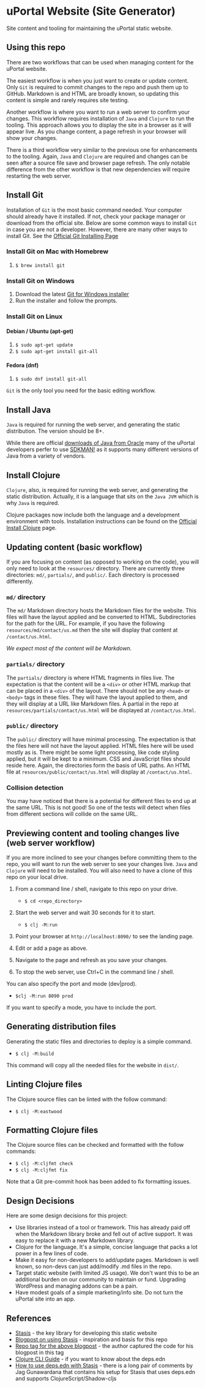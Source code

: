 # uPortal Website (Site Generator)

Site content and tooling for maintaining the uPortal static website.

## Using this repo

There are two workflows that can be used when managing content for the uPortal website.

The easiest workflow is when you just want to create or update content. Only `Git` is required
to commit changes to the repo and push them up to GitHub. Markdown is and HTML are broadly known,
so updating this content is simple and rarely requires site testing.

Another workflow is where you want to run a web server to confirm your changes. This workflow
requires installation of `Java` and `Clojure` to run the tooling. This approach allows you to display
the site in a browser as it will appear live. As you change content, a page refresh in your browser
will show your changes.

There is a third workflow very similar to the previous one for enhancements to the tooling. Again,
`Java` and `Clojure` are required and changes can be seen after a source file save and browser
page refresh. The only notable difference from the other workflow is that new dependencies will
require restarting the web server.

## Install Git

Installation of `Git` is the most basic command needed. Your computer should already have it installed. If not, check your package manager or download from the official site. Below are some common ways
to install `Git` in case you are not a developer. However, there are many other ways to install Git.
See the [Official Git Installing Page](https://git-scm.com/book/en/v2/Getting-Started-Installing-Git)

### Install Git on Mac with Homebrew

1. `$ brew install git`

### Install Git on Windows

1. Download the latest [Git for Windows installer](https://git-for-windows.github.io/)
2. Run the installer and follow the prompts.

### Install Git on Linux

#### Debian / Ubuntu (apt-get)

1. `$ sudo apt-get update`
2. `$ sudo apt-get install git-all`

#### Fedora (dnf)

1. `$ sudo dnf install git-all`

`Git` is the only tool you need for the basic editing workflow.

## Install Java

`Java` is required for running the web server, and generating the static distribution.
The version should be 8+.

While there are official
[downloads of Java from Oracle](https://www.java.com/en/download/help/download_options.html)
many of the uPortal developers perfer to use [SDKMAN!](https://sdkman.io/install) as it supports
many different versions of Java from a variety of vendors.

## Install Clojure

`Clojure`, also, is required for running the web server, and generating the static distribution.
Actually, it is a language that sits on the `Java JVM` which is why `Java` is required.

Clojure packages now include both the language and a development environment with tools.
Installation instructions can be found on the [Official Install Clojure](https://clojure.org/guides/install_clojure) page.

## Updating content (basic workflow)

If you are focusing on content (as opposed to working on the code), you will only need to look at
the `resources/` directory. There are currently three directories: `md/`, `partials/`, and `public/`.
Each directory is processed differently.

### `md/` directory

The `md/` Markdown directory hosts the Markdown files for the website. This files will have the
layout applied and be converted to HTML. Subdirectories for the path for the URL. For example,
if you have the following `resources/md/contact/us.md` then the site will display that content
at `/contact/us.html`.

_We expect most of the content will be Markdown._

### `partials/` directory

The `partials/` directory is where HTML fragments in files live. The expectation is that the content
will be a `<div>` or other HTML markup that can be placed in a `<div>` of the layout. There should
not be any `<head>` or `<body>` tags in these files. They will have the layout applied to them,
and they will display at a URL like Markdown files. A partial in the repo at `resources/partials/contact/us.html` will be displayed at `/contact/us.html`.

### `public/` directory

The `public/` directory will have minimal processing. The expectation is that the files here will
not have the layout applied. HTML files here will be used mostly as is. There might be some light
processing, like code styling applied, but it will be kept to a minimum. CSS and JavaScript files
should reside here. Again, the directories form the basis of URL paths. An HTML file at `resources/public/contact/us.html` will display at `/contact/us.html`.

### Collision detection

You may have noticed that there is a potential for different files to end up at the same URL.
This is not good! So one of the tests will detect when files from different sections will collide
on the same URL.

## Previewing content and tooling changes live (web server workflow)

If you are more inclined to see your changes before committing them to the repo, you will want to
run the web server to see your changes live. `Java` and `Clojure` will need to be installed.
You will also need to have a clone of this repo on your local drive.

1. From a command line / shell, navigate to this repo on your drive.

    - `$ cd <repo_directory>`

2. Start the web server and wait 30 seconds for it to start.

    - `$ clj -M:run`

3. Point your browser at `http://localhost:8090/` to see the landing page.
4. Edit or add a page as above.
5. Navigate to the page and refresh as you save your changes.
6. To stop the web server, use Ctrl+C in the command line / shell.

You can also specify the port and mode (dev|prod).

  - `$clj -M:run 8090 prod`

If you want to specify a mode, you have to include the port.

## Generating distribution files

Generating the static files and directories to deploy is a simple command.

- `$ clj -M:build`

This command will copy all the needed files for the website in `dist/`.

## Linting Clojure files

The Clojure source files can be linted with the follow command:

- `$ clj -M:eastwood`

## Formatting Clojure files

The Clojure source files can be checked and formatted with the follow commands:

- `$ clj -M:cljfmt check`
- `$ clj -M:cljfmt fix`

Note that a Git pre-commit hook has been added to fix formatting issues.

## Design Decisions

Here are some design decisions for this project:
- Use libraries instead of a tool or framework. This has already paid off when the Markdown library broke and fell out of active support. It was easy to replace it with a new Markdown library.
- Clojure for the language. It's a simple, concise language that packs a lot power in a few lines of code.
- Make it easy for non-developers to add/update pages. Markdown is well known, so non-devs can just add/modify .md files in the repo.
- Target static website (with limited JS usage). We don't want this to be an additional burden on our community to maintain or fund. Upgrading WordPress and managing addons can be a pain.
- Have modest goals of a simple marketing/info site. Do not turn the uPortal site into an app.

## References

- [Stasis](https://github.com/magnars/stasis) - the key library for developing this static website
- [Blogpost on using Stasis](https://cjohansen.no/building-static-sites-in-clojure-with-stasis) - inspiration and basis for this repo
- [Repo tag for the above blogpost](https://github.com/cjohansen/cjohansen-no/tree/blog-post) - the author captured the code for his blogpost in this tag
- [Clojure CLI Guide](https://clojure.org/guides/deps_and_cli) - if you want to know about the deps.edn
- [How to use deps.edn with Stasis](https://groups.google.com/g/clojure/c/orjvY1N_HSA) - there is a long pair of comments by Jag Gunawardana that contains his setup for Stasis that uses deps.edn and supports ClojureScript/Shadow-cljs

